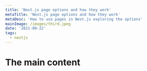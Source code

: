 ```yaml
---
title: 'Next.js page options and how they work'
metaTitle: 'Next.js page options and how they work'
metaDesc: 'How to use pages in Next.js exploring the options'
mainImage: /images/third.jpeg
date: '2021-09-22'
tags:
  - nextjs
---
```

# The main content
